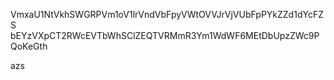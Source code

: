 VmxaU1NtVkhSWGRPVm1oV1lrVndVbFpyVWtOVVJrVjVUbFpPYkZZd1dYcFZS
bEYzVXpCT2RWcEVTbWhSClZEQTVRMmR3Ym1WdWF6MEtDbUpzZWc9PQoKeGth

azs